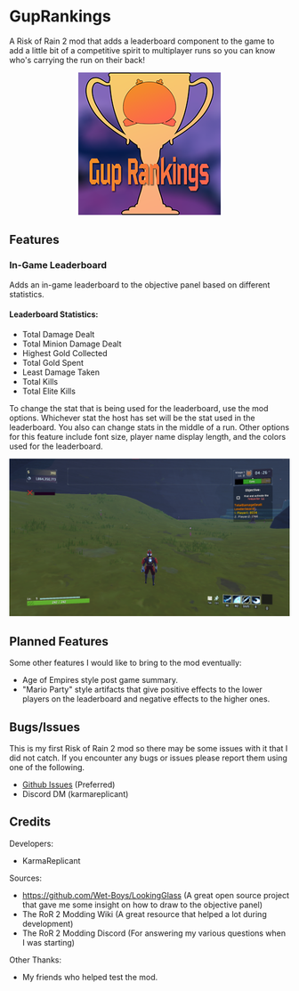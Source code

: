 # GupRankings
A Risk of Rain 2 mod that adds a leaderboard component to the game to add a little bit of a competitive spirit to multiplayer runs so you can know who's carrying the run on their back!

<p align="center">
    <img src="Thunderstore/icons/icon.png"/>
</p>

## Features

### In-Game Leaderboard
Adds an in-game leaderboard to the objective panel based on different statistics. 

#### Leaderboard Statistics:
- Total Damage Dealt
- Total Minion Damage Dealt
- Highest Gold Collected
- Total Gold Spent
- Least Damage Taken
- Total Kills
- Total Elite Kills

To change the stat that is being used for the leaderboard, use the mod options. Whichever stat the host has set will be the stat used in the leaderboard. You also can change stats in the middle of a run. Other options for this feature include font size, player name display length, and the colors used for the leaderboard. 

![GupRankings In-Game Leaderboard Preview](Thunderstore/preview.png)

## Planned Features

Some other features I would like to bring to the mod eventually:

- Age of Empires style post game summary.
- "Mario Party" style artifacts that give positive effects to the lower players on the leaderboard and negative effects to the higher ones.

## Bugs/Issues

This is my first Risk of Rain 2 mod so there may be some issues with it that I did not catch. If you encounter any bugs or issues please report them using one of the following.

- [Github Issues](https://github.com/cjcocokrisp/GupRankings/issues) (Preferred)
- Discord DM (karmareplicant)

## Credits

Developers:

- KarmaReplicant

Sources:
- https://github.com/Wet-Boys/LookingGlass (A great open source project that gave me some insight on how to draw to the objective panel)
- The RoR 2 Modding Wiki (A great resource that helped a lot during development)
- The RoR 2 Modding Discord (For answering my various questions when I was starting)

Other Thanks:
- My friends who helped test the mod.